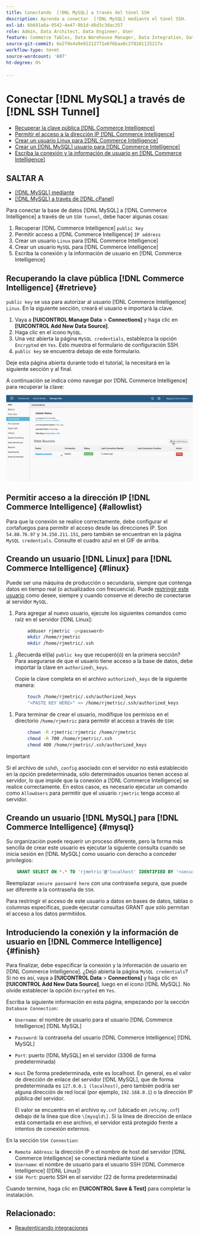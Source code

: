```yaml
---
title: Conectando  [!DNL MySQL] a través del túnel SSH
description: Aprenda a conectar  [!DNL MySQL] mediante el túnel SSH.
exl-id: 6b691a6a-9542-4e47-9b1d-d6d3c3dac357
role: Admin, Data Architect, Data Engineer, User
feature: Commerce Tables, Data Warehouse Manager, Data Integration, Data Import/Export, SQL Report Builder
source-git-commit: 6e2f9e4a9e91212771e6f6baa8c2f8101125217a
workflow-type: tm+mt
source-wordcount: '607'
ht-degree: 0%

---
```


# Conectar [!DNL MySQL] a través de [!DNL SSH Tunnel]

* [Recuperar la clave pública  [!DNL Commerce Intelligence] ](#retrieve)
* [Permitir el acceso a la dirección IP  [!DNL Commerce Intelligence] ](#allowlist)
* [Crear un usuario Linux para  [!DNL Commerce Intelligence]](#linux)
* [Crear un [!DNL MySQL] usuario para [!DNL Commerce Intelligence]](#mysql)
* [Escriba la conexión y la información de usuario en  [!DNL Commerce Intelligence]](#finish)

## SALTAR A

* [[!DNL MySQL] mediante ](../integrations/mysql-via-a-direct-connection.md)
* [[!DNL MySQL] a través de  [!DNL cPanel]](../integrations/mysql-via-cpanel.md)

Para conectar la base de datos [!DNL MySQL] a [!DNL Commerce Intelligence] a través de un `SSH tunnel`, debe hacer algunas cosas:

1. Recuperar [!DNL Commerce Intelligence] `public key`
1. Permitir acceso a [!DNL Commerce Intelligence] `IP address`
1. Crear un usuario `Linux` para [!DNL Commerce Intelligence]
1. Crear un usuario `MySQL` para [!DNL Commerce Intelligence]
1. Escriba la conexión y la información de usuario en [!DNL Commerce Intelligence]


## Recuperando la clave pública [!DNL Commerce Intelligence] {#retrieve}

`public key` se usa para autorizar al usuario [!DNL Commerce Intelligence] `Linux`. En la siguiente sección, creará el usuario e importará la clave.

1. Vaya a **[!UICONTROL Manage Data** > **Connections]** y haga clic en **[!UICONTROL Add New Data Source]**.
1. Haga clic en el icono `MySQL`.
1. Una vez abierta la página `MySQL credentials`, establezca la opción `Encrypted` en `Yes`. Esto muestra el formulario de configuración SSH.
1. `public key` se encuentra debajo de este formulario.

Deje esta página abierta durante todo el tutorial, la necesitará en la siguiente sección y al final.

A continuación se indica cómo navegar por [!DNL Commerce Intelligence] para recuperar la clave:

![](../../../assets/MySQL_SSH.gif)<!--{: width="770"}-->

## Permitir acceso a la dirección IP [!DNL Commerce Intelligence] {#allowlist}

Para que la conexión se realice correctamente, debe configurar el cortafuegos para permitir el acceso desde las direcciones IP. Son `54.88.76.97` y `34.250.211.151`, pero también se encuentran en la página `MySQL credentials`. Consulte el cuadro azul en el GIF de arriba.

## Creando un usuario [!DNL Linux] para [!DNL Commerce Intelligence] {#linux}

Puede ser una máquina de producción o secundaria, siempre que contenga datos en tiempo real (o actualizados con frecuencia). Puede [restringir este usuario](../../../administrator/account-management/restrict-db-access.md) como desee, siempre y cuando conserve el derecho de conectarse al servidor `MySQL`.

1. Para agregar al nuevo usuario, ejecute los siguientes comandos como raíz en el servidor [!DNL Linux]:

```bash
        adduser rjmetric -p<password>
        mkdir /home/rjmetric
        mkdir /home/rjmetric/.ssh
```

1. ¿Recuerda el(la) `public key` que recuperó(ó) en la primera sección? Para asegurarse de que el usuario tiene acceso a la base de datos, debe importar la clave en `authorized\_keys`.

   Copie la clave completa en el archivo `authorized\_keys` de la siguiente manera:

```bash
        touch /home/rjmetric/.ssh/authorized_keys
        "<PASTE KEY HERE>" >> /home/rjmetric/.ssh/authorized_keys
```

1. Para terminar de crear el usuario, modifique los permisos en el directorio `/home/rjmetric` para permitir el acceso a través de `SSH`:

```bash
        chown -R rjmetric:rjmetric /home/rjmetric
        chmod -R 700 /home/rjmetric/.ssh
        chmod 400 /home/rjmetric/.ssh/authorized_keys
```

>[!IMPORTANT]
>
>Si el archivo de `sshd\_config` asociado con el servidor no está establecido en la opción predeterminada, sólo determinados usuarios tienen acceso al servidor, lo que impide que la conexión a [!DNL Commerce Intelligence] se realice correctamente. En estos casos, es necesario ejecutar un comando como `AllowUsers` para permitir que el usuario `rjmetric` tenga acceso al servidor.

## Creando un usuario [!DNL MySQL] para [!DNL Commerce Intelligence] {#mysql}

Su organización puede requerir un proceso diferente, pero la forma más sencilla de crear este usuario es ejecutar la siguiente consulta cuando se inicia sesión en [!DNL MySQL] como usuario con derecho a conceder privilegios:

```sql
    GRANT SELECT ON *.* TO 'rjmetric'@'localhost' IDENTIFIED BY '<secure password here>';
```

Reemplazar `secure password here` con una contraseña segura, que puede ser diferente a la contraseña de `SSH`.

Para restringir el acceso de este usuario a datos en bases de datos, tablas o columnas específicas, puede ejecutar consultas GRANT que sólo permitan el acceso a los datos permitidos.

## Introduciendo la conexión y la información de usuario en [!DNL Commerce Intelligence] {#finish}

Para finalizar, debe especificar la conexión y la información de usuario en [!DNL Commerce Intelligence]. ¿Dejó abierta la página `MySQL credentials`? Si no es así, vaya a **[!UICONTROL Data** > **Connections]** y haga clic en **[!UICONTROL Add New Data Source]**, luego en el icono [!DNL MySQL]. No olvide establecer la opción `Encrypted` en `Yes`.

Escriba la siguiente información en esta página, empezando por la sección `Database Connection`:

* `Username`: el nombre de usuario para el usuario [!DNL Commerce Intelligence] [!DNL MySQL]
* `Password`: la contraseña del usuario [!DNL Commerce Intelligence] [!DNL MySQL]
* `Port`: puerto [!DNL MySQL] en el servidor (3306 de forma predeterminada)
* `Host` De forma predeterminada, este es localhost. En general, es el valor de dirección de enlace del servidor [!DNL MySQL], que de forma predeterminada es `127.0.0.1 (localhost)`, pero también podría ser alguna dirección de red local (por ejemplo, `192.168.0.1`) o la dirección IP pública del servidor.

  El valor se encuentra en el archivo `my.cnf` (ubicado en `/etc/my.cnf`) debajo de la línea que dice `\[mysqld\]`. Si la línea de dirección de enlace está comentada en ese archivo, el servidor está protegido frente a intentos de conexión externos.

En la sección `SSH Connection`:

* `Remote Address`: la dirección IP o el nombre de host del servidor [!DNL Commerce Intelligence] se conectará mediante túnel a
* `Username`: el nombre de usuario para el usuario SSH [!DNL Commerce Intelligence] ([!DNL Linux])
* `SSH Port`: puerto SSH en el servidor (22 de forma predeterminada)

Cuando termine, haga clic en **[!UICONTROL Save & Test]** para completar la instalación.

## Relacionado:

* [Reautenticando integraciones](https://experienceleague.adobe.com/docs/commerce-knowledge-base/kb/how-to/mbi-reauthenticating-integrations.html)
